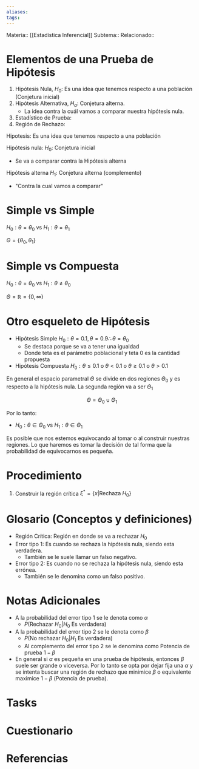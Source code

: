 ```yaml
---
aliases: 
tags:
---
```

Materia:: [[Estadística Inferencial]]
Subtema:: 
Relacionado:: 

# Elementos de una Prueba de Hipótesis 
1. Hipótesis Nula, $H_0$: Es una idea que tenemos respecto a una población (Conjetura inicial)
2. Hipótesis Alternativa, $H_a$: Conjetura alterna.
	- La idea contra la cuál vamos a comparar nuestra hipótesis nula. 
3. Estadístico de Prueba:
4. Región de Rechazo:

Hipotesis: Es una idea que tenemos respecto a una población 

Hipótesis nula: $H_0$: Conjetura inicial
- Se va a comparar contra la Hipótesis alterna 

Hipótesis alterna $H_1$: Conjetura alterna (complemento)
- "Contra la cual vamos a comparar"

# Simple vs Simple 

$H_0 : \theta = \theta_0$ vs $H_1 : \theta = \theta_1$ 

$\Theta = \{\theta_0, \theta_1\}$

# Simple vs Compuesta 

$H_0 : \theta = \theta_0$ vs $H_1 : \theta \neq \theta_0$ 

$\Theta = \mathbb{R} = \{0,\infty\}$

# Otro esqueleto de Hipótesis 
- Hipótesis Simple $H_0 : \theta = 0.1, \theta = 0.9 \therefore \theta = \theta_0$
	- Se destaca porque se va a tener una igualdad  
	- Donde teta es el parámetro poblacional y teta 0 es la cantidad propuesta
- Hipótesis Compuesta $H_0 : \theta \leq 0.1$ o $\theta < 0.1$ o $\theta \geq 0.1$ o $\theta > 0.1$

En general el espacio parametral $\Theta$ se divide en dos regiones $\Theta_0$ y es respecto a la hipótesis nula. La segunda región va a ser $\Theta_1$ 

$$ \Theta = \Theta_0 \cup \Theta_1$$

Por lo tanto: 
- $H_0 : \theta \in \Theta_0$ vs $H_1 : \theta \in \Theta_1$

Es posible que nos estemos equivocando al tomar o al construir nuestras regiones. Lo que haremos es tomar la decisión de tal forma que la probabilidad de equivocarnos es pequeña.

# Procedimiento 

1. Construir la región crítica $\xi^* = \{x | \text{Rechaza } H_0\}$ 

# Glosario (Conceptos y definiciones)
- Región Crítica: Región en donde se va a rechazar $H_0$ 
- Error tipo 1: Es cuando se rechaza la hipótesis nula, siendo esta verdadera. 
	- También se le suele llamar un falso negativo. 
- Error tipo 2: Es cuando no se rechaza la hipótesis nula, siendo esta errónea. 
	- También se le denomina como un falso positivo. 
# Notas Adicionales
- A la probabilidad del error tipo 1 se le denota como $\alpha$ 
	- $P(\text{Rechazar } H_0 | H_0 \text{ Es verdadera})$
- A la probabilidad del error tipo 2 se le denota como $\beta$ 
	- $P(\text{No rechazar } H_0 | H_1 \text{ Es verdadera})$
	- Al complemento del error tipo 2 se le denomina como Potencia de prueba $1-\beta$ 
- En general si $\alpha$ es pequeña en una prueba de hipótesis, entonces $\beta$ suele ser grande o viceversa. Por lo tanto se opta por dejar fija una $\alpha$ y se intenta buscar una región de rechazo que minimice $\beta$ o equivalente maximice $1-\beta$ (Potencia de prueba). 
# Tasks

# Cuestionario

# Referencias 
